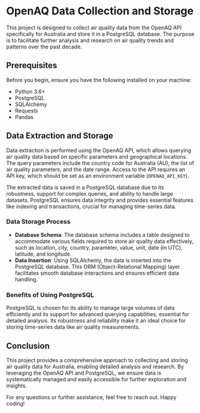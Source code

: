 # OpenAQ Data Collection and Storage

This project is designed to collect air quality data from the OpenAQ API specifically for Australia and store it in a PostgreSQL database. The purpose is to facilitate further analysis and research on air quality trends and patterns over the past decade.

## Prerequisites

Before you begin, ensure you have the following installed on your machine:

- Python 3.6+
- PostgreSQL
- SQLAlchemy
- Requests
- Pandas

## Data Extraction and Storage

Data extraction is performed using the OpenAQ API, which allows querying air quality data based on specific parameters and geographical locations. The query parameters include the country code for Australia (AU), the list of air quality parameters, and the date range. Access to the API requires an API key, which should be set as an environment variable (`OPENAQ_API_KEY`).

The extracted data is saved in a PostgreSQL database due to its robustness, support for complex queries, and ability to handle large datasets. PostgreSQL ensures data integrity and provides essential features like indexing and transactions, crucial for managing time-series data.

### Data Storage Process

- **Database Schema**: The database schema includes a table designed to accommodate various fields required to store air quality data effectively, such as location, city, country, parameter, value, unit, date (in UTC), latitude, and longitude.
- **Data Insertion**: Using SQLAlchemy, the data is inserted into the PostgreSQL database. This ORM (Object-Relational Mapping) layer facilitates smooth database interactions and ensures efficient data handling.

### Benefits of Using PostgreSQL

PostgreSQL is chosen for its ability to manage large volumes of data efficiently and its support for advanced querying capabilities, essential for detailed analysis. Its robustness and reliability make it an ideal choice for storing time-series data like air quality measurements.

## Conclusion

This project provides a comprehensive approach to collecting and storing air quality data for Australia, enabling detailed analysis and research. By leveraging the OpenAQ API and PostgreSQL, we ensure data is systematically managed and easily accessible for further exploration and insights.

For any questions or further assistance, feel free to reach out. Happy coding!

